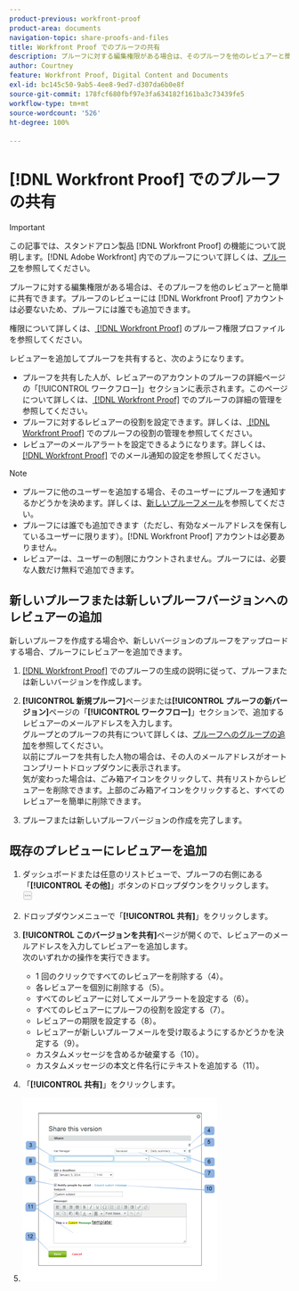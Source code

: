 ```yaml
---
product-previous: workfront-proof
product-area: documents
navigation-topic: share-proofs-and-files
title: Workfront Proof でのプルーフの共有
description: プルーフに対する編集権限がある場合は、そのプルーフを他のレビュアーと簡単に共有できます。プルーフのレビューには  [!DNL Workfront Proof]  アカウントは必要ないため、プルーフには誰でも追加できます。
author: Courtney
feature: Workfront Proof, Digital Content and Documents
exl-id: bc145c50-9ab5-4ee8-9ed7-d307da6b0e8f
source-git-commit: 178fcf680fbf97e3fa634182f161ba3c73439fe5
workflow-type: tm+mt
source-wordcount: '526'
ht-degree: 100%

---
```


# [!DNL Workfront Proof] でのプルーフの共有

>[!IMPORTANT]
>
>この記事では、スタンドアロン製品 [!DNL Workfront Proof] の機能について説明します。[!DNL Adobe Workfront] 内でのプルーフについて詳しくは、[プルーフ](../../../review-and-approve-work/proofing/proofing.md)を参照してください。

プルーフに対する編集権限がある場合は、そのプルーフを他のレビュアーと簡単に共有できます。プルーフのレビューには [!DNL Workfront Proof] アカウントは必要ないため、プルーフには誰でも追加できます。

権限について詳しくは、[ [!DNL Workfront Proof]](../../../workfront-proof/wp-acct-admin/account-settings/proof-perm-profiles-in-wp.md) のプルーフ権限プロファイルを参照してください。

レビュアーを追加してプルーフを共有すると、次のようになります。

* プルーフを共有した人が、レビュアーのアカウントのプルーフの詳細ページの「[!UICONTROL ワークフロー]」セクションに表示されます。このページについて詳しくは、[ [!DNL Workfront Proof]](../../../workfront-proof/wp-work-proofsfiles/manage-your-work/manage-proof-details.md) でのプルーフの詳細の管理を参照してください。
* プルーフに対するレビュアーの役割を設定できます。詳しくは、[ [!DNL Workfront Proof]](../../../workfront-proof/wp-work-proofsfiles/share-proofs-and-files/manage-proof-roles.md) でのプルーフの役割の管理を参照してください。
* レビュアーのメールアラートを設定できるようになります。詳しくは、[ [!DNL Workfront Proof]](../../../workfront-proof/wp-emailsntfctns/email-alerts/config-email-notification-settings-wp.md) でのメール通知の設定を参照してください。

>[!NOTE]
>
>* プルーフに他のユーザーを追加する場合、そのユーザーにプルーフを通知するかどうかを決めます。詳しくは、[新しいプルーフメール](../../../workfront-proof/wp-emailsntfctns/proof-notifications-and-reminders/new-proof-email.md)を参照してください。
>* プルーフには誰でも追加できます（ただし、有効なメールアドレスを保有しているユーザーに限ります）。[!DNL Workfront Proof] アカウントは必要ありません。
>* レビュアーは、ユーザーの制限にカウントされません。プルーフには、必要な人数だけ無料で追加できます。
>



## 新しいプルーフまたは新しいプルーフバージョンへのレビュアーの追加

新しいプルーフを作成する場合や、新しいバージョンのプルーフをアップロードする場合、プルーフにレビュアーを追加できます。

1. [ [!DNL Workfront Proof]](../../../workfront-proof/wp-work-proofsfiles/create-proofs-and-files/generate-proofs.md) でのプルーフの生成の説明に従って、プルーフまたは新しいバージョンを作成します。
1. **[!UICONTROL 新規プルーフ]**&#x200B;ページまたは&#x200B;**[!UICONTROL プルーフの新バージョン]**&#x200B;ページの「**[!UICONTROL ワークフロー]**」セクションで、追加するレビュアーのメールアドレスを入力します。\
   グループとのプルーフの共有について詳しくは、[プルーフへのグループの追加](../../../workfront-proof/wp-mnguserscontacts/groups/add-groups.md)を参照してください。\
   以前にプルーフを共有した人物の場合は、その人のメールアドレスがオートコンプリートドロップダウンに表示されます。\
   気が変わった場合は、ごみ箱アイコンをクリックして、共有リストからレビュアーを削除できます。上部のごみ箱アイコンをクリックすると、すべてのレビュアーを簡単に削除できます。

1. プルーフまたは新しいプルーフバージョンの作成を完了します。

## 既存のプレビューにレビュアーを追加

1. ダッシュボードまたは任意のリストビューで、プルーフの右側にある「**[!UICONTROL その他]**」ボタンのドロップダウンをクリックします。\
   ![](assets/more-button-small.png)

1. ドロップダウンメニューで「**[!UICONTROL 共有]**」をクリックします。
1. **[!UICONTROL このバージョンを共有]**&#x200B;ページが開くので、レビュアーのメールアドレスを入力してレビュアーを追加します。\
   次のいずれかの操作を実行できます。

   * 1 回のクリックですべてのレビュアーを削除する（4）。
   * 各レビュアーを個別に削除する（5）。
   * すべてのレビュアーに対してメールアラートを設定する（6）。
   * すべてのレビュアーにプルーフの役割を設定する（7）。
   * レビュアーの期限を設定する（8）。
   * レビュアーが新しいプルーフメールを受け取るようにするかどうかを決定する（9）。
   * カスタムメッセージを含めるか破棄する（10）。
   * カスタムメッセージの本文と件名行にテキストを追加する（11）。

1. 「**[!UICONTROL 共有]**」をクリックします。
1. ![Share_this_version_page.png](assets/share-this-version-page-350x330.png)

